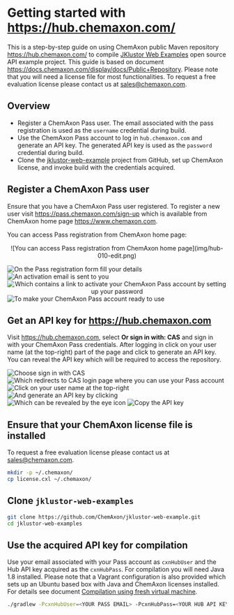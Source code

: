 Getting started with <https://hub.chemaxon.com/>
================================================

This is a step-by-step guide on using ChemAxon public Maven repository <https://hub.chemaxon.com/> to compile
[JKlustor Web Examples](https://github.com/ChemAxon/jklustor-web-example) open source API example project. This guide
is based on document <https://docs.chemaxon.com/display/docs/Public+Repository>.
Please note that you will need a license file for most functionalities. To request a free evaluation license please
contact us at [sales@chemaxon.com](mailto:sales@chemaxon.com).

Overview
--------

 - Register a ChemAxon Pass user. The email associated with the pass registration is used as the `username` credential
   during build.
 - Use the ChemAxon Pass account to log in `hub.chemaxon.com` and generate an API key. The generated API key is used as
   the `password` credential during build.
 - Clone the [jklustor-web-example](https://github.com/ChemAxon/jklustor-web-example) project from GitHub, set up
   ChemAxon license, and invoke build with the credentials acquired.

   
Register a ChemAxon Pass user
-----------------------------

Ensure that you have a ChemAxon Pass user registered. To register a new user visit <https://pass.chemaxon.com/sign-up> which is
available from ChemAxon home page <https://www.chemaxon.com>.

You can access Pass registration from ChemAxon home page:
<div style="text-align:center">
![You can access Pass registration from ChemAxon home page](img/hub-010-edit.png)
</div>

<span style='text-align: center;'>![On the Pass registration form fill your details](img/hub-030-edit.png)</span>
<span style='text-align: center;'>![An activation email is sent to you](img/hub-040-edit.png)</span>
<span style='text-align: center;'>![Which contains a link to activate your ChemAxon Pass account by setting up your password](img/hub-060-edit.png)</span>
<span style='text-align: center;'>![To make your ChemAxon Pass account ready to use](img/hub-070-edit.png)</span>


Get an API key for <https://hub.chemaxon.com>
---------------------------------------------

Visit <https://hub.chemaxon.com>, select **Or sign in with: CAS** and sign in with your ChemAxon Pass credentials. After
logging in click on your user name (at the top-right) part of the page and click to generate an API key. You can reveal
the API key which will be required to access the repository.


<span style='text-align: center;'>![Choose sign in with CAS](img/hub-110-edit.png)</span>
<span style='text-align: center;'>![Which redirects to CAS login page where you can use your Pass account](img/hub-140-edit.png)</span>
<span style='text-align: center;'>![Click on your user name at the top-right](img/hub-150-edit.png)</span>
<span style='text-align: center;'>![And generate an API key by clicking](img/hub-160-edit.png)</span>
<span style='text-align: center;'>![Which can be revealed by the eye icon](img/hub-170-edit.png)</span>
<span style='text-align: center;'>![Copy the API key](img/hub-180-edit.png)</span>


Ensure that your ChemAxon license file is installed
---------------------------------------------------

To request a free evaluation license please contact us at [sales@chemaxon.com](mailto:sales@chemaxon.com).

```` bash
mkdir -p ~/.chemaxon/
cp license.cxl ~/.chemaxon/
````


Clone `jklustor-web-examples`
-----------------------------

```` bash
git clone https://github.com/ChemAxon/jklustor-web-example.git
cd jklustor-web-examples
````


Use the acquired API key for compilation
----------------------------------------

Use your email associated with your Pass account as `cxnHubUser` and the Hub API key acquired as the `cxnHubPass`. For
compilation you will need Java 1.8 installed. Please note that a Vagrant configuration is also provided which sets up
an Ubuntu based box with Java and ChemAxon licenses installed. For details see document 
[Compilation using fresh virtual machine](../vagrant/compile-using-fresh-vm.md).

```` bash
./gradlew -PcxnHubUser=<YOUR PASS EMAIL> -PcxnHubPass=<YOUR HUB API KEY> bootRun
````
